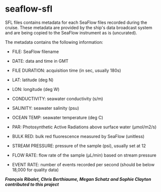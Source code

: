 # seaflow-sfl

SFL files contains metadata for each SeaFlow files recorded during the cruise. These metadata are provided by the ship's data broadcast system and are being copied to the SeaFlow instrument as is (uncurated).

The metadata contains the following information:

- FILE: SeaFlow filename

- DATE: data and time in GMT

- FILE DURATION: acquisition time (in sec, usually 180s)

- LAT: latitude (deg N)

- LON: longitude (deg W)

- CONDUCTIVITY: seawater conductivity (s/m)

- SALINITY: seawater salinity (psu)

- OCEAN TEMP: seawater temperature (deg C)

- PAR: Photosynthetic Active Radiations above surface water (µmol/m2/s)

- BULK RED: bulk red fluorescence measured by SeaFlow (unitless)

- STREAM PRESSURE: pressure of the sample (psi), usually set at 12

- FLOW RATE: flow rate of the sample (µL/min) based on stream pressure

- EVENT RATE: number of events recorded per second (should be below 18,000 for quality data)


***François Ribalet, Chris Berthiaume, Megan Schatz and Sophie Clayton contributed to this project***
